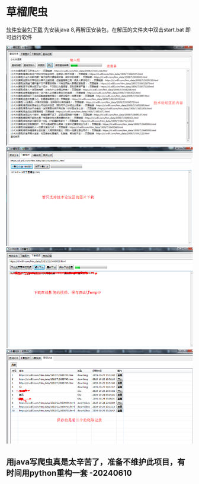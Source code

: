 # 草榴爬虫

 [软件安装包下载](https://github.com/zsdnishishui/uploadImg/blob/master/Desktop.rar)      先安装java 8,再解压安装包，在解压的文件夹中双击start.bat 即可运行软件
 
![image](https://github.com/zsdnishishui/uploadImg/blob/master/tilte.png)
![image](https://github.com/zsdnishishui/uploadImg/blob/master/downImg.png)
![image](https://github.com/zsdnishishui/uploadImg/blob/master/downVideo.png)
![image](https://github.com/zsdnishishui/uploadImg/blob/master/record.png)

## 用java写爬虫真是太辛苦了，准备不维护此项目，有时间用python重构一套 -20240610
